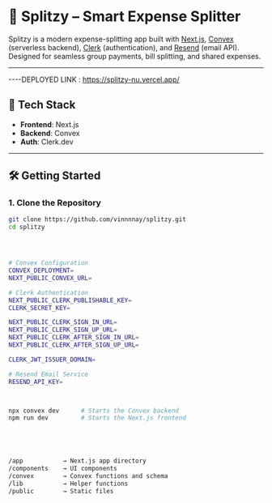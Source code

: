 # 🧮 Splitzy – Smart Expense Splitter

Splitzy is a modern expense-splitting app built with [Next.js](w), [Convex](w) (serverless backend), [Clerk](w) (authentication), and [Resend](w) (email API). Designed for seamless group payments, bill splitting, and shared expenses.

---

----DEPLOYED LINK : https://splitzy-nu.vercel.app/

## 🚀 Tech Stack

- **Frontend**: Next.js
- **Backend**: Convex
- **Auth**: Clerk.dev


---

## 🛠️ Getting Started

### 1. Clone the Repository

```bash
git clone https://github.com/vinnnnay/splitzy.git
cd splitzy




# Convex Configuration
CONVEX_DEPLOYMENT=
NEXT_PUBLIC_CONVEX_URL=

# Clerk Authentication
NEXT_PUBLIC_CLERK_PUBLISHABLE_KEY=
CLERK_SECRET_KEY=

NEXT_PUBLIC_CLERK_SIGN_IN_URL=
NEXT_PUBLIC_CLERK_SIGN_UP_URL=
NEXT_PUBLIC_CLERK_AFTER_SIGN_IN_URL=
NEXT_PUBLIC_CLERK_AFTER_SIGN_UP_URL=

CLERK_JWT_ISSUER_DOMAIN=

# Resend Email Service
RESEND_API_KEY=



npx convex dev      # Starts the Convex backend
npm run dev         # Starts the Next.js frontend





/app           → Next.js app directory
/components    → UI components
/convex        → Convex functions and schema
/lib           → Helper functions
/public        → Static files



